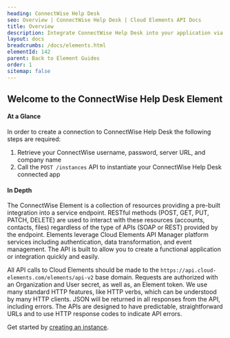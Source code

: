 ```yaml
---
heading: ConnectWise Help Desk
seo: Overview | ConnectWise Help Desk | Cloud Elements API Docs
title: Overview
description: Integrate ConnectWise Help Desk into your application via the Cloud Elements APIs.
layout: docs
breadcrumbs: /docs/elements.html
elementId: 142
parent: Back to Element Guides
order: 1
sitemap: false
---
```


## Welcome to the ConnectWise Help Desk Element


#### At a Glance

In order to create a connection to ConnectWise Help Desk the following steps are required:

1. Retrieve your ConnectWise username, password, server URL, and company name
2. Call the `POST /instances` API to instantiate your ConnectWise Help Desk connected app

#### In Depth

The ConnectWise Element is a collection of resources providing a pre-built integration into a service endpoint. RESTful methods (POST, GET, PUT, PATCH, DELETE) are used to interact with these resources (accounts, contacts, files) regardless of the type of APIs (SOAP or REST) provided by the endpoint. Elements leverage Cloud Elements API Manager platform services including authentication, data transformation, and event management.  The API is built to allow you to create a functional application or integration quickly and easily.

All API calls to Cloud Elements should be made to the `https://api.cloud-elements.com/elements/api-v2` base domain. Requests are authorized with an Organization and User secret, as well as, an Element token.  We use many standard HTTP features, like HTTP verbs, which can be understood by many HTTP clients. JSON will be returned in all responses from the API, including errors. The APIs are designed to have predictable, straightforward URLs and to use HTTP response codes to indicate API errors.

Get started by [creating an instance](connectwise-helpdesk-create-instance.html).
